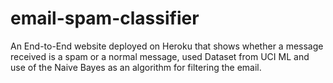 # email-spam-classifier
An End-to-End website deployed on Heroku that shows whether a message received is a spam or a normal message, used Dataset from UCI ML  and use of the Naive Bayes as an algorithm for filtering the email.
